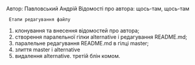 Автор: Павловський Андрій
Відомості про автора: щось-там, щось-там

     Етапи редагування файлу
1) клонування та внесення відомостей про автора;
2) створення паралельної гілки alternative і редагування README.md;
3) паралельне редагування README.md в гілці master;
4) злиття master i alternative
5) видалення alternative. третій блін комом.
